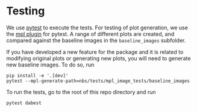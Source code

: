 # Testing

We use [pytest](https://docs.pytest.org/en/latest) to execute the tests. For testing of plot generation, we use the [mpl plugin](https://github.com/matplotlib/pytest-mpl) for pytest. A range of different plots are created, and compared against the baseline images in the `baseline_images` subfolder.

If you have developed a new feature for the package and it is related to modifying original plots or generating new plots, you will need to generate new baseline images. To do so, run 
```shell
pip install -e '.[dev]'
pytest --mpl-generate-path=nbs/tests/mpl_image_tests/baseline_images
```

To run the tests, go to the root of this repo directory and run 
```shell
pytest dabest
```